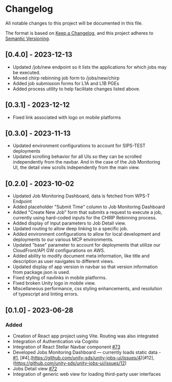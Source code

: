 # Changelog

All notable changes to this project will be documented in this file. 

The format is based on [Keep a Changelog](https://keepachangelog.com/en/1.0.0/),
and this project adheres to [Semantic Versioning](https://semver.org/spec/v2.0.0.html).

## [0.4.0] - 2023-12-13
- Updated /job/new endpoint so it lists the applications for which jobs may be executed.
- Moved chirp rebinning job form to /jobs/new/chirp
- Added job submission forms for L1A and L1B PGEs
- Added process utility to help facilitate changes listed above.

## [0.3.1] - 2023-12-12
- Fixed link associated with logo on mobile platforms

## [0.3.0] - 2023-11-13

- Updated environment configurations to account for SIPS-TEST deployments
- Updated scrolling behavior for all UIs so they can be scrolled independently from the navbar. And in the case of the Job Monitoring UI, the detail view scrolls independently from the main view.

## [0.2.0] - 2023-10-02

- Updated Job Monitoring Dashboard, data is fetched from WPS-T Endpoint
- Added placeholder "Submit Time" column to Job Monitoring Dashboard
- Added "Create New Job" form that submits a request to execute a job, currently using hard-coded inputs for the CHIRP Rebinning process.
- Added display of input parameters to Job Detail view.
- Updated routing to allow deep linking to a specific job.
- Added environment configurations to allow for local development and deployments to our various MCP environments.
- Updated "base" parameter to account for deployments that utilize our CloudFront/API GW configurations on AWS.
- Added ability to modify document meta information, like title and description as user navigates to different views.
- Updated display of app version in navbar so that version information from package.json is used.
- Fixed styling of navlinks in mobile platforms.
- Fixed broken Unity logo in mobile view.
- Miscellaneous performance, css styling enhancements, and resolution of typescript and linting errors.

## [0.1.0] - 2023-06-28

### Added 

- Creation of React app project using Vite. Routing was also integrated
- Integration of Authentication via Cognito
- Integration of React Stellar Navbar component [#73](https://github.com/unity-sds/unity-project-management/issues/73)
- Developed Jobs Monitoring Dashboard — currently loads static data - [#1](https://github.com/unity-sds/unity-jobs-ui/issues/1), [#4],(https://github.com/unity-sds/unity-jobs-ui/issues/4)[#12], (https://github.com/unity-sds/unity-jobs-ui/issues/12)
- Jobs Detail view [#72](https://github.com/unity-sds/unity-jobs-ui/issues/18)
- Integration of generic web view for loading third-party user interfaces
